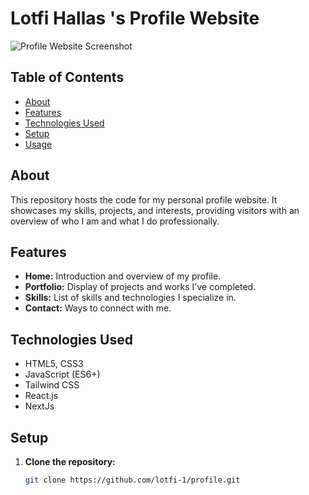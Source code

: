 <!-- @format -->

# Lotfi Hallas 's Profile Website

![Profile Website Screenshot]("/images/profile.png")

## Table of Contents

- [About](#about)
- [Features](#features)
- [Technologies Used](#technologies-used)
- [Setup](#setup)
- [Usage](#usage)

## About

This repository hosts the code for my personal profile website. It showcases my skills, projects, and interests, providing visitors with an overview of who I am and what I do professionally.

## Features

- **Home:** Introduction and overview of my profile.
- **Portfolio:** Display of projects and works I've completed.
- **Skills:** List of skills and technologies I specialize in.
- **Contact:** Ways to connect with me.

## Technologies Used

- HTML5, CSS3
- JavaScript (ES6+)
- Tailwind CSS
- React.js
- NextJs

## Setup

1. **Clone the repository:**

   ```bash
   git clone https://github.com/lotfi-1/profile.git
   ```

